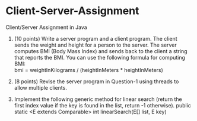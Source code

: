# Client-Server-Assignment
Client/Server Assignment in Java

1. (10 points) Write a server program and a client program. The client sends the weight 
and height for a person to the server. The server computes BMI (Body Mass Index) and 
sends back to the client a string that reports the BMI. You can use the following formula 
for computing BMI:  
  bmi = weightInKilograms / (heightInMeters * heightInMeters) 
 
2. (8 points) Revise the server program in Question-1 using threads to allow multiple 
clients. 

3. Implement the following generic method for linear search (return the first 
index value if the key is found in the list, return -1 otherwise). 
    public static <E extends Comparable<E>> int linearSearch(E[] list, E key) 
